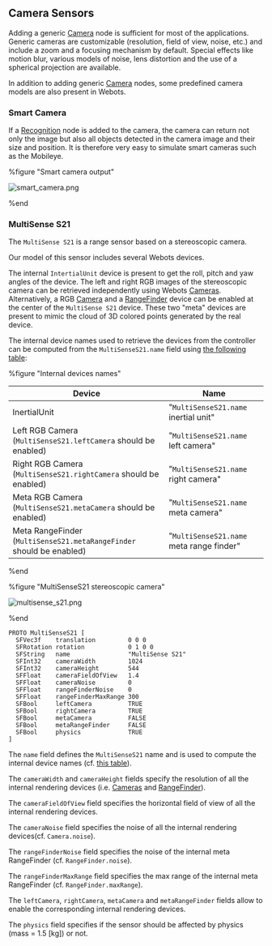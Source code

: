 ## Camera Sensors

Adding a generic [Camera](../reference/camera.md) node is sufficient for most of the applications.
Generic cameras are customizable (resolution, field of view, noise, etc.) and include a zoom and a focusing mechanism by default.
Special effects like motion blur, various models of noise, lens distortion and the use of a spherical projection are available.

In addition to adding generic [Camera](../reference/camera.md) nodes, some predefined camera models are also present in Webots.

### Smart Camera

If a [Recognition](../reference/recognition.md) node is added to the camera, the camera can return not only the image but also all objects detected in the camera image and their size and position.
It is therefore very easy to simulate smart cameras such as the Mobileye.

%figure "Smart camera output"

![smart_camera.png](images/sensors/smart_camera.png)

%end


### MultiSense S21

The `MultiSense S21` is a range sensor based on a stereoscopic camera.

Our model of this sensor includes several Webots devices.

The internal `IntertialUnit` device is present to get the roll, pitch and yaw angles of the device.
The left and right RGB images of the stereoscopic camera can be retrieved independently using Webots [Cameras](../reference/camera.md).
Alternatively, a RGB [Camera](../reference/camera.md) and a [RangeFinder](../reference/rangefinder.md) device can be enabled at the center of the `MultiSense S21` device.
These two "meta" devices are present to mimic the cloud of 3D colored points generated by the real device.

The internal device names used to retrieve the devices from the controller can be computed from the `MultiSenseS21.name` field using [the following table](#internal-devices-names):

%figure "Internal devices names"

| Device                                                               | Name                                      |
| -------------------------------------------------------------------- | ----------------------------------------- |
| InertialUnit                                                         |  "`MultiSenseS21.name` inertial unit"     |
| Left RGB Camera (`MultiSenseS21.leftCamera` should be enabled)       |  "`MultiSenseS21.name` left camera"       |
| Right RGB Camera (`MultiSenseS21.rightCamera` should be enabled)     |  "`MultiSenseS21.name` right camera"      |
| Meta RGB Camera (`MultiSenseS21.metaCamera` should be enabled)       |  "`MultiSenseS21.name` meta camera"       |
| Meta RangeFinder (`MultiSenseS21.metaRangeFinder` should be enabled) |  "`MultiSenseS21.name` meta range finder" |

%end

%figure "MultiSenseS21 stereoscopic camera"

![multisense_s21.png](images/sensors/multisense_s21.png)

%end

```
PROTO MultiSenseS21 [
  SFVec3f    translation         0 0 0
  SFRotation rotation            0 1 0 0
  SFString   name                "MultiSense S21"
  SFInt32    cameraWidth         1024
  SFInt32    cameraHeight        544
  SFFloat    cameraFieldOfView   1.4
  SFFloat    cameraNoise         0
  SFFloat    rangeFinderNoise    0
  SFFloat    rangeFinderMaxRange 300
  SFBool     leftCamera          TRUE
  SFBool     rightCamera         TRUE
  SFBool     metaCamera          FALSE
  SFBool     metaRangeFinder     FALSE
  SFBool     physics             TRUE
]
```

The `name` field defines the `MultiSenseS21` name and is used to compute the internal device names (cf. [this table](#internal-devices-names)).

The `cameraWidth` and `cameraHeight` fields specify the resolution of all the internal rendering devices (i.e. [Cameras](../reference/camera.md) and [RangeFinder](../reference/rangefinder.md)).

The `cameraFieldOfView` field specifies the horizontal field of view of all the internal rendering devices.

The `cameraNoise` field specifies the noise of all the internal rendering devices(cf. `Camera.noise`).

The `rangeFinderNoise` field specifies the noise of the internal meta RangeFinder (cf. `RangeFinder.noise`).

The `rangeFinderMaxRange` field specifies the max range of the internal meta RangeFinder (cf. `RangeFinder.maxRange`).

The `leftCamera`, `rightCamera`, `metaCamera` and `metaRangeFinder` fields allow to enable the corresponding internal rendering devices.

The `physics` field specifies if the sensor should be affected by physics (mass = 1.5 [kg]) or not.
